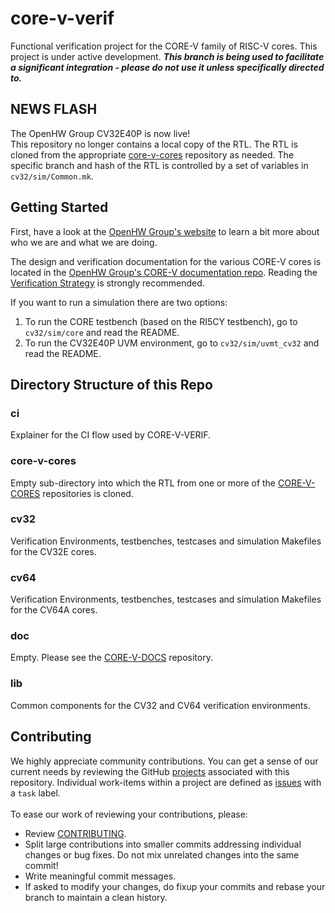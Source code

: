 # core-v-verif
Functional verification project for the CORE-V family of RISC-V cores. This project is under active development.
***This branch is being used to facilitate a significant integration - please do not use it unless specifically directed to.***

## NEWS FLASH
The OpenHW Group CV32E40P is now live!<br>This repository no longer contains a local copy of the RTL.  The RTL is cloned from the appropriate [core-v-cores](https://github.com/openhwgroup/core-v-cores) repository as needed.  The specific branch and hash of the RTL is controlled by a set of variables in `cv32/sim/Common.mk`.

## Getting Started
First, have a look at the [OpenHW Group's website](https://www.openhwgroup.org) to learn a bit more about who we are and what we are doing.  

The design and verification documentation for the various CORE-V cores is located in the [OpenHW Group's CORE-V documentation repo](https://github.com/openhwgroup/core-v-docs).  Reading the [Verification Strategy](https://github.com/openhwgroup/core-v-docs/blob/master/verif/Common/OpenHWGroup_CORE-V_Verif_Strategy.pdf) is strongly recommended.

If you want to run a simulation there are two options:
1. To run the CORE testbench (based on the RI5CY testbench), go to `cv32/sim/core` and read the README.
2. To run the CV32E40P UVM environment, go to `cv32/sim/uvmt_cv32` and read the README.

## Directory Structure of this Repo
### ci
Explainer for the CI flow used by CORE-V-VERIF.

### core-v-cores
Empty sub-directory into which the RTL from one or more of the [CORE-V-CORES](https://github.com/openhwgroup/core-v-cores) repositories is cloned.

### cv32
Verification Environments, testbenches, testcases and simulation Makefiles for the CV32E cores.

### cv64
Verification Environments, testbenches, testcases and simulation Makefiles for the CV64A cores.

### doc
Empty.  Please see the [CORE-V-DOCS](https://github.com/openhwgroup/core-v-docs) repository.

### lib
Common components for the CV32 and CV64 verification environments.

## Contributing
We highly appreciate community contributions. You can get a sense of our current needs by reviewing the GitHub
[projects](https://github.com/openhwgroup/core-v-verif/projects) associated with this repository.   Individual work-items
within a project are defined as [issues](https://github.com/openhwgroup/core-v-verif/issues) with a `task` label.
<br><br>To ease our work of reviewing your contributions, please:

* Review [CONTRIBUTING](https://github.com/openhwgroup/core-v-verif/blob/master/CONTRIBUTING.md).
* Split large contributions into smaller commits addressing individual changes or bug fixes. Do not mix unrelated changes
into the same commit!
* Write meaningful commit messages.
* If asked to modify your changes, do fixup your commits and rebase your branch to maintain a clean history.
